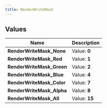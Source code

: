 ```yaml
---
title: RenderWriteMask
---
```


## Values

| Name | Description |
| ---- | ----------- |
| **RenderWriteMask\_None** | Value: **0** |
| **RenderWriteMask\_Red** | Value: **1** |
| **RenderWriteMask\_Green** | Value: **2** |
| **RenderWriteMask\_Blue** | Value: **4** |
| **RenderWriteMask\_Color** | Value: **7** |
| **RenderWriteMask\_Alpha** | Value: **8** |
| **RenderWriteMask\_All** | Value: **15** |

